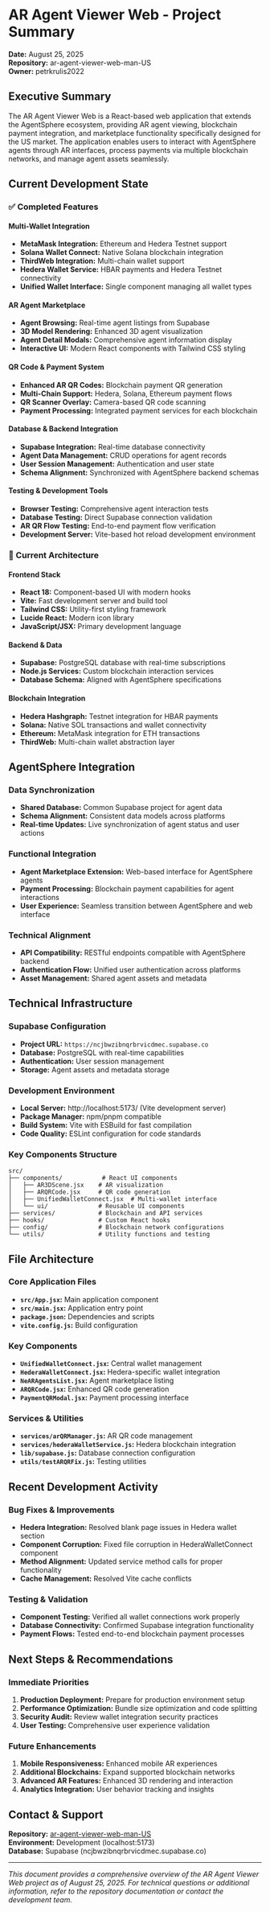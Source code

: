 # AR Agent Viewer Web - Project Summary

**Date:** August 25, 2025  
**Repository:** ar-agent-viewer-web-man-US  
**Owner:** petrkrulis2022

## Executive Summary

The AR Agent Viewer Web is a React-based web application that extends the AgentSphere ecosystem, providing AR agent viewing, blockchain payment integration, and marketplace functionality specifically designed for the US market. The application enables users to interact with AgentSphere agents through AR interfaces, process payments via multiple blockchain networks, and manage agent assets seamlessly.

## Current Development State

### ✅ Completed Features

#### **Multi-Wallet Integration**

- **MetaMask Integration:** Ethereum and Hedera Testnet support
- **Solana Wallet Connect:** Native Solana blockchain integration
- **ThirdWeb Integration:** Multi-chain wallet support
- **Hedera Wallet Service:** HBAR payments and Hedera Testnet connectivity
- **Unified Wallet Interface:** Single component managing all wallet types

#### **AR Agent Marketplace**

- **Agent Browsing:** Real-time agent listings from Supabase
- **3D Model Rendering:** Enhanced 3D agent visualization
- **Agent Detail Modals:** Comprehensive agent information display
- **Interactive UI:** Modern React components with Tailwind CSS styling

#### **QR Code & Payment System**

- **Enhanced AR QR Codes:** Blockchain payment QR generation
- **Multi-Chain Support:** Hedera, Solana, Ethereum payment flows
- **QR Scanner Overlay:** Camera-based QR code scanning
- **Payment Processing:** Integrated payment services for each blockchain

#### **Database & Backend Integration**

- **Supabase Integration:** Real-time database connectivity
- **Agent Data Management:** CRUD operations for agent records
- **User Session Management:** Authentication and user state
- **Schema Alignment:** Synchronized with AgentSphere backend schemas

#### **Testing & Development Tools**

- **Browser Testing:** Comprehensive agent interaction tests
- **Database Testing:** Direct Supabase connection validation
- **AR QR Flow Testing:** End-to-end payment flow verification
- **Development Server:** Vite-based hot reload development environment

### 🚧 Current Architecture

#### **Frontend Stack**

- **React 18:** Component-based UI with modern hooks
- **Vite:** Fast development server and build tool
- **Tailwind CSS:** Utility-first styling framework
- **Lucide React:** Modern icon library
- **JavaScript/JSX:** Primary development language

#### **Backend & Data**

- **Supabase:** PostgreSQL database with real-time subscriptions
- **Node.js Services:** Custom blockchain interaction services
- **Database Schema:** Aligned with AgentSphere specifications

#### **Blockchain Integration**

- **Hedera Hashgraph:** Testnet integration for HBAR payments
- **Solana:** Native SOL transactions and wallet connectivity
- **Ethereum:** MetaMask integration for ETH transactions
- **ThirdWeb:** Multi-chain wallet abstraction layer

## AgentSphere Integration

### **Data Synchronization**

- **Shared Database:** Common Supabase project for agent data
- **Schema Alignment:** Consistent data models across platforms
- **Real-time Updates:** Live synchronization of agent status and user actions

### **Functional Integration**

- **Agent Marketplace Extension:** Web-based interface for AgentSphere agents
- **Payment Processing:** Blockchain payment capabilities for agent interactions
- **User Experience:** Seamless transition between AgentSphere and web interface

### **Technical Alignment**

- **API Compatibility:** RESTful endpoints compatible with AgentSphere backend
- **Authentication Flow:** Unified user authentication across platforms
- **Asset Management:** Shared agent assets and metadata

## Technical Infrastructure

### **Supabase Configuration**

- **Project URL:** `https://ncjbwzibnqrbrvicdmec.supabase.co`
- **Database:** PostgreSQL with real-time capabilities
- **Authentication:** User session management
- **Storage:** Agent assets and metadata storage

### **Development Environment**

- **Local Server:** http://localhost:5173/ (Vite development server)
- **Package Manager:** npm/pnpm compatible
- **Build System:** Vite with ESBuild for fast compilation
- **Code Quality:** ESLint configuration for code standards

### **Key Components Structure**

```
src/
├── components/           # React UI components
│   ├── AR3DScene.jsx    # AR visualization
│   ├── ARQRCode.jsx     # QR code generation
│   ├── UnifiedWalletConnect.jsx  # Multi-wallet interface
│   └── ui/              # Reusable UI components
├── services/            # Blockchain and API services
├── hooks/               # Custom React hooks
├── config/              # Blockchain network configurations
└── utils/               # Utility functions and testing
```

## File Architecture

### **Core Application Files**

- **`src/App.jsx`:** Main application component
- **`src/main.jsx`:** Application entry point
- **`package.json`:** Dependencies and scripts
- **`vite.config.js`:** Build configuration

### **Key Components**

- **`UnifiedWalletConnect.jsx`:** Central wallet management
- **`HederaWalletConnect.jsx`:** Hedera-specific wallet integration
- **`NeARAgentsList.jsx`:** Agent marketplace listing
- **`ARQRCode.jsx`:** Enhanced QR code generation
- **`PaymentQRModal.jsx`:** Payment processing interface

### **Services & Utilities**

- **`services/arQRManager.js`:** AR QR code management
- **`services/hederaWalletService.js`:** Hedera blockchain integration
- **`lib/supabase.js`:** Database connection configuration
- **`utils/testARQRFix.js`:** Testing utilities

## Recent Development Activity

### **Bug Fixes & Improvements**

- **Hedera Integration:** Resolved blank page issues in Hedera wallet section
- **Component Corruption:** Fixed file corruption in HederaWalletConnect component
- **Method Alignment:** Updated service method calls for proper functionality
- **Cache Management:** Resolved Vite cache conflicts

### **Testing & Validation**

- **Component Testing:** Verified all wallet connections work properly
- **Database Connectivity:** Confirmed Supabase integration functionality
- **Payment Flows:** Tested end-to-end blockchain payment processes

## Next Steps & Recommendations

### **Immediate Priorities**

1. **Production Deployment:** Prepare for production environment setup
2. **Performance Optimization:** Bundle size optimization and code splitting
3. **Security Audit:** Review wallet integration security practices
4. **User Testing:** Comprehensive user experience validation

### **Future Enhancements**

1. **Mobile Responsiveness:** Enhanced mobile AR experiences
2. **Additional Blockchains:** Expand supported blockchain networks
3. **Advanced AR Features:** Enhanced 3D rendering and interaction
4. **Analytics Integration:** User behavior tracking and insights

## Contact & Support

**Repository:** [ar-agent-viewer-web-man-US](https://github.com/petrkrulis2022/ar-agent-viewer-web-man-US)  
**Environment:** Development (localhost:5173)  
**Database:** Supabase (ncjbwzibnqrbrvicdmec.supabase.co)

---

_This document provides a comprehensive overview of the AR Agent Viewer Web project as of August 25, 2025. For technical questions or additional information, refer to the repository documentation or contact the development team._
